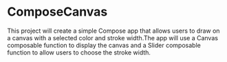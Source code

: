 # ComposeCanvas
This project will create a simple Compose app that allows users to draw on a canvas with a selected color and stroke width.The app 
will use a Canvas composable function to display the canvas and a Slider composable function to allow users to choose the stroke width.
